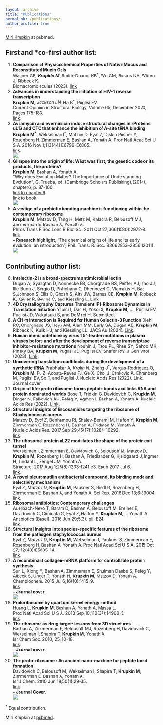 ```yaml
---
layout: archive
title: "Publications"
permalink: /publications/
author_profile: true
---
```



[Miri Krupkin](https://www.ncbi.nlm.nih.gov/pubmed/?term=miri+krupkin) at pubmed.

 <h2> First and *co-first author list: </h2>
 
1. **Comparison of Physicochemical Properties of Native Mucus and Reconstituted Mucin Gels**            
  Wagner CE<sup>*</sup>, **Krupkin M**<sup>*</sup>, Smith-Dupont KB<sup>*</sup>, Wu CM, Bustos NA, Witten J, Ribbeck K.        
  Biomacromolecules (2023). [link](https://pubs.acs.org/doi/10.1021/acs.biomac.2c01016)
2. **Advances in understanding the initiation of HIV-1 reverse transcription**         
  **Krupkin M**<sup>*</sup>, Jackson LN<sup>*</sup>, Ha B<sup>*</sup>, Puglisi EV.         
  Current Opinion in Structural Biology, Volume 65, December 2020, Pages 175-183.                    
  [link](https://www.sciencedirect.com/science/article/pii/S0959440X20301354?via%3Dihub).
3. **Avilamycin and evernimicin induce structural changes in rProteins uL16 and CTC that enhance the inhibition of A-site tRNA binding**           
  **Krupkin M<sup>*</sup>**, Wekselman I<sup>*</sup>, Matzov D, Eyal Z, Diskin Posner Y, Rozenberg H, Zimmerman E, Bashan A, Yonath A.
  Proc Natl Acad Sci U S A. 2016 Nov 1;113(44):E6796-E6805.           
  [link](https://www.pnas.org/content/113/44/E6796).     
  ![](/avilamycin-wide.png)
4. **Glimpse into the origin of life: What was first, the genetic code or its products, the proteins?**           
  **Krupkin M**, Bashan A, Yonath A.             
  “Why does Evolution Matter? The Importance of Understanding Evolution”, G. Trueba, ed. (Cambridge Scholars Publishing),(2014), chapter6, p. 87-100.            
  [link to chapter 6](https://books.google.com/books?id=f-OmBgAAQBAJ&pg=PA87&lpg=PA87&dq=Glimpse+into+the+Origin+of+Life:+What+was+First,+the+Genetic+Code+or+its+Products,+the+Proteins&source=bl&ots=OfDCcxfFms&sig=ACfU3U1jf3a2PyFrnEm_H8k-J_vAotgYvg&hl=en&sa=X&ved=2ahUKEwjwgOjcz_XpAhXTIjQIHcnGBGkQ6AEwAXoECAkQAQ#v=onepage&q=Glimpse%20into%20the%20Origin%20of%20Life%3A%20What%20was%20First%2C%20the%20Genetic%20Code%20or%20its%20Products%2C%20the%20Proteins&f=false).             
  [link to book](https://www.cambridgescholars.com/why-does-evolution-matter-the-importance-of-understanding-evolution).              
  ![](/images/2014-bookw.png)
5. **A vestige of a prebiotic bonding machine is functioning within the contemporary ribosome**           
  **Krupkin M**, Matzov D, Tang H, Metz M, Kalaora R, Belousoff MJ, Zimmerman E, Bashan A, Yonath A.                      
  Philos Trans R Soc Lond B Biol Sci. 2011 Oct 27;366(1580):2972-8.           
  [link](https://www.ncbi.nlm.nih.gov/pmc/articles/PMC3158926/).           
   **- Research highlight**, “The chemical origins of life and its early evolution: an introduction”, Phil. Trans. R. Soc. B3662853–2856 (2011).           
  ![](/images/2011-protoribosome.png)

 <h2>Contributing author list:</h2>
 
6. **Intelectin-2 is a broad-spectrum antimicrobial lectin**              
   Dugan A, Syangtan D, Nonnecke EB, Chorghade RS, Peiffer AJ, Yao JJ, Ille-Bunn J, Sergio D,  Pishchany G, Dhennezel C, Vlamakis H, Bae S,Johnson S, Ellis C, Ghosh S, Alty JW, Barnes CE, **Krupkin M**, Ribbeck K, Xavier R, Bevins C, and Kiessling L.
  [Link](https://www.biorxiv.org/content/10.1101/2025.06.09.658748v1)
7. **4D Crystallography Captures Transient IF1-Ribosome Dynamics in Translation Initiation**
   Yapici I, Dao H, Yokoi S, **Krupkin M**, …, Puglisi EV, Puglisi JD, Wakatsuki S, and DeMirci H.
   Submitted. 
9.	**A CH-π Interaction Is Required for Human Galectin-3 Function**
    Diehl RC, Chorghade JS, Keys AM, Alam MM, Early SA, Dugan AE, **Krupkin M**, Ribbeck K, Kulik HJ, and Kiessling LL.
  	JACS Au (2024). [Link](). 
11.	**Human immunodeficiency virus 1 5'-leader mutations in plasma viruses before and after the development of reverse transcriptase inhibitor-resistance mutations**
    Nouhin J, Tzou PL, Rhee SY, Sahoo MK, Pinsky BA, **Krupkin M**, Puglisi JD, Puglisi EV, Shafer RW.
   	J Gen Virol (2023). [Link](). 
13.	**Uncovering translation roadblocks during the development of a synthetic tRNA**
    Prabhakar A<sup>*</sup>, Krahn N<sup>*</sup>, Zhang J<sup>*</sup>, Vargas-Rodriguez O, **Krupkin M**, Fu Z, Acosta-Reyes FJ, Ge X, Choi J, Crnkovic ́A, Ehrenberg M, Puglisi EV, So ̈ll, and Puglisi J.
   	Nucleic Acids Res (2022). Link. Journal cover. 
15.	**Origin of life: proto ribosome forms peptide bonds and links RNA and protein dominated worlds**
    Bose T, Fridkin G, Davidovich C, **Krupkin M**, Dinger N, Falkovich AH, Peleg Y, Agmon I, Bashan A, Yonath A.
   	Nucleic Acids Res (2022). [Link](). 
8. **Structural insights of lincosamides targeting the ribosome of Staphylococcus aureus**           
  Matzov D<sup>*</sup>, Eyal Z<sup>*</sup>, Benhamou RI, Shalev-Benami M, Halfon Y, **Krupkin M**, Zimmerman E, Rozenberg H, Bashan A, Fridman M, Yonath A.             
  Nucleic Acids Res. 2017 Sep 29;45(17):10284-10292.            
  [link](https://academic.oup.com/nar/article/45/17/10284/4056233).           
9. **The ribosomal protein uL22 modulates the shape of the protein exit tunnel**           
  Wekselman I, Zimmerman E, Davidovich C, Belousoff M, Matzov D, **Krupkin M**, Rozenberg H, Bashan A, Friedlander G, Kjeldgaard J, Ingmer H, Lindahl L, Zengel JM, Yonath A.            
  Structure. 2017 Aug 1;25(8):1233-1241.e3. Epub 2017 Jul 6.           
  [link](https://www.cell.com/structure/fulltext/S0969-2126(17)30184-3?_returnURL=https%3A%2F%2Flinkinghub.elsevier.com%2Fretrieve%2Fpii%2FS0969212617301843%3Fshowall%3Dtrue).
10. **A novel pleuromutilin antibacterial compound, its binding mode and selectivity mechanism**           
  Eyal Z<sup>*</sup>, Matzov D<sup>*</sup>, **Krupkin M**, Paukner S, Riedl R, Rozenberg H, Zimmerman E, Bashan A, and Yonath A.
  Sci Rep. 2016 Dec 13;6:39004.           
  [link](https://www.nature.com/articles/srep39004).     
11. **Ribosomal antibiotics: Contemporary challenges**           
  Auerbach-Nevo T, Baram D, Bashan A, Belousoff M, Breiner E, Davidovich C, Cimicata G, Eyal Z, Halfon Y, **Krupkin M**, … Yonath A.
  Antibiotics (Basel). 2016 Jun 29;5(3). pii: E24.           
  [link](https://www.mdpi.com/2079-6382/5/3/24).   
12. **Structural insights into species-specific features of the ribosome from the pathogen staphylococcus aureus**           
  Eyal Z<sup>*</sup>, Matzov D<sup>*</sup>, **Krupkin M**, Wekselman I, Paukner S, Zimmerman E, Rozenberg H, Bashan A, Yonath A.
  Proc Natl Acad Sci U S A. 2015 Oct 27;112(43):E5805-14.            
  [link](https://www.pnas.org/content/112/43/E5805).
13. **A recombinant collagen–mRNA platform for controllable protein synthesis**           
  Sun L, Xiong Y, Bashan A, Zimmerman E, Shulman Daube S, Peleg Y, Albeck S, Unger T, Yonath H, **Krupkin M**, Matzov D, Yonath A.
  Chembiochem. 2015 Jul 6;16(10):1415-9.           
  [link](https://chemistry-europe.onlinelibrary.wiley.com/doi/full/10.1002/cbic.201500205).           
   **- Journal cover**.      
  ![](/images/2015-sunw.png)
14. **Protoribosome by quantum kernel energy method**           
  Huang L, **Krupkin M**, Bashan A, Yonath A, Massa L.           
  Proc Natl Acad Sci U S A. 2013 Sep 10;110(37):14900-5.           
  [link](https://www.pnas.org/content/110/37/14900).  
15. **The ribosome as drug target: lessons from 3D structures**           
  Bashan A, Zimmerman E, Belousoff MJ, Rozenberg H, Davidovich C, Wekselman I, Shapira T, **Krupkin M**, Yonath A.           
  Isr Chem Soc. 2010, 25, 10-18.             
  [link](https://www.weizmann.ac.il/sb/faculty_pages/Yonath/Bashan-2010ICS.pdf).             
   **- Journal cover**.            
  ![](/images/2010-drugw.png)
16. **The proto-ribosome : An ancient nano-machine for peptide bond formation**           
  Davidovich C, Belousoff M, Wekselman I, Shapira T, **Krupkin M**, Zimmerman E, Bashan A, Yonath A.            
  Isr J Chem. 2010 Jun 18;50(1):29-35.              
  [link](https://onlinelibrary.wiley.com/doi/full/10.1002/ijch.201000012).              
  **- Journal Cover**.             
  ![](/images/2010-protoribosomew.png) 

<sup>*</sup> Equal contribution.

Miri Krupkin at [pubmed](https://www.ncbi.nlm.nih.gov/pubmed/?term=miri+krupkin").


